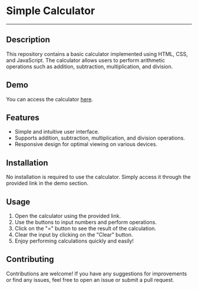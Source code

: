 # Simple Calculator

---

## Description
This repository contains a basic calculator implemented using HTML, CSS, and JavaScript. The calculator allows users to perform arithmetic operations such as addition, subtraction, multiplication, and division.

## Demo
You can access the calculator [here](https://chekuthan-zer.github.io/Web_Calculator/).

## Features
- Simple and intuitive user interface.
- Supports addition, subtraction, multiplication, and division operations.
- Responsive design for optimal viewing on various devices.

## Installation
No installation is required to use the calculator. Simply access it through the provided link in the demo section.

## Usage
1. Open the calculator using the provided link.
2. Use the buttons to input numbers and perform operations.
3. Click on the "=" button to see the result of the calculation.
4. Clear the input by clicking on the "Clear" button.
5. Enjoy performing calculations quickly and easily!

## Contributing
Contributions are welcome! If you have any suggestions for improvements or find any issues, feel free to open an issue or submit a pull request.

